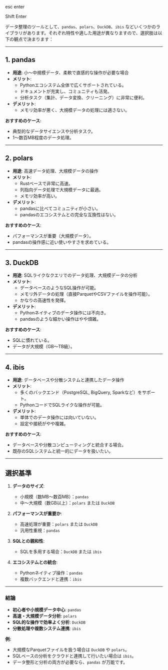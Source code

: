 esc
enter


Shift Enter

データ整理のツールとして、`pandas`、`polars`、`DuckDB`、`ibis` などいくつかのライブラリがあります。それぞれ特性や適した用途が異なりますので、選択肢は以下の観点で決まります：

---

## **1. pandas**
- **用途**: 小〜中規模データ、柔軟で直感的な操作が必要な場合
- **メリット**:
  - Pythonエコシステム全体で広くサポートされている。
  - ドキュメントが充実し、コミュニティも活発。
  - 分析タスク（集計、データ変換、クリーニング）に非常に便利。
- **デメリット**:
  - メモリ効率が悪く、大規模データの処理には適さない。

**おすすめのケース**:
- 典型的なデータサイエンスや分析タスク。
- 1〜数百MB程度のデータ処理。

---

## **2. polars**
- **用途**: 高速データ処理、大規模データの操作
- **メリット**:
  - Rustベースで非常に高速。
  - 列指向データ処理で大規模データに最適。
  - メモリ効率が高い。
- **デメリット**:
  - pandasに比べてコミュニティが小さい。
  - pandasのエコシステムとの完全な互換性はない。

**おすすめのケース**:
- パフォーマンスが重要（大規模データ）。
- pandasの操作感に近い使いやすさを求めている。

---

## **3. DuckDB**
- **用途**: SQLライクなクエリでのデータ処理、大規模データの分析
- **メリット**:
  - データベースのようなSQL操作が可能。
  - メモリ外データの処理（直接ParquetやCSVファイルを操作可能）。
  - かなりの高速性を発揮。
- **デメリット**:
  - Pythonネイティブのデータ操作には不向き。
  - pandasのような細かい操作はやや煩雑。

**おすすめのケース**:
- SQLに慣れている。
- データが大規模（GB〜TB級）。

---

## **4. ibis**
- **用途**: データベースや分散システムと連携したデータ操作
- **メリット**:
  - 多くのバックエンド（PostgreSQL, BigQuery, Sparkなど）をサポート。
  - PythonコードでSQLライクな操作が可能。
- **デメリット**:
  - 単体でのデータ操作には向いていない。
  - 設定や接続がやや複雑。

**おすすめのケース**:
- データベースや分散コンピューティングと統合する場合。
- 既存のSQLシステムと統一的にデータを扱いたい。

---

## **選択基準**
1. **データのサイズ**:
   - 小規模（数MB〜数百MB）：`pandas`
   - 中〜大規模（数GB以上）：`polars` または `DuckDB`

2. **パフォーマンスが重要か**:
   - 高速処理が重要：`polars` または `DuckDB`
   - 汎用性重視：`pandas`

3. **SQLとの親和性**:
   - SQLを多用する場合：`DuckDB` または `ibis`

4. **エコシステムとの統合**:
   - Pythonネイティブ操作：`pandas`
   - 複数バックエンドと連携：`ibis`

---

### **結論**
- **初心者や小規模データ中心**: `pandas`  
- **高速・大規模データ分析**: `polars`  
- **SQL的な操作で効率よく分析**: `DuckDB`  
- **分散処理や複数システム連携**: `ibis`  

**例:**
- 大規模なParquetファイルを扱う場合は `DuckDB` や `polars`。
- SQLベースの分析をクラウドと連携して行いたい場合は `ibis`。
- データ整形と分析の両方が必要なら、`pandas` が万能です。